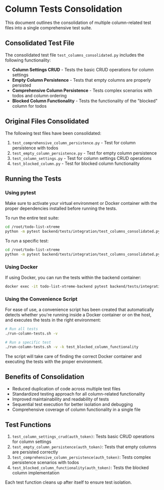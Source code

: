 # Column Tests Consolidation

This document outlines the consolidation of multiple column-related test files into a single comprehensive test suite.

## Consolidated Test File

The consolidated test file `test_columns_consolidated.py` includes the following functionality:

- **Column Settings CRUD** - Tests the basic CRUD operations for column settings
- **Empty Column Persistence** - Tests that empty columns are properly persisted
- **Comprehensive Column Persistence** - Tests complex scenarios with todos and column ordering
- **Blocked Column Functionality** - Tests the functionality of the "blocked" column for todos

## Original Files Consolidated

The following test files have been consolidated:

1. `test_comprehensive_column_persistence.py` - Test for column persistence with todos
2. `test_empty_column_persistence.py` - Test for empty column persistence
3. `test_column_settings.py` - Test for column settings CRUD operations
4. `test_blocked_column.py` - Test for blocked column functionality

## Running the Tests

### Using pytest

Make sure to activate your virtual environment or Docker container with the proper dependencies installed before running the tests.

To run the entire test suite:

```bash
cd /root/todo-list-xtreme
python -m pytest backend/tests/integration/test_columns_consolidated.py -v
```

To run a specific test:

```bash
cd /root/todo-list-xtreme
python -m pytest backend/tests/integration/test_columns_consolidated.py::test_blocked_column_functionality -v
```

### Using Docker

If using Docker, you can run the tests within the backend container:

```bash
docker exec -it todo-list-xtreme-backend pytest backend/tests/integration/test_columns_consolidated.py -v
```

### Using the Convenience Script

For ease of use, a convenience script has been created that automatically detects whether you're running inside a Docker container or on the host, and executes the tests in the right environment:

```bash
# Run all tests
./run-column-tests.sh -v

# Run a specific test
./run-column-tests.sh -v -k test_blocked_column_functionality
```

The script will take care of finding the correct Docker container and executing the tests with the proper environment.

## Benefits of Consolidation

- Reduced duplication of code across multiple test files
- Standardized testing approach for all column-related functionality
- Improved maintainability and readability of tests
- Sequential test execution for better isolation and debugging
- Comprehensive coverage of column functionality in a single file

## Test Functions

1. `test_column_settings_crud(auth_token)`: Tests basic CRUD operations for column settings
2. `test_empty_column_persistence(auth_token)`: Tests that empty columns are persisted correctly
3. `test_comprehensive_column_persistence(auth_token)`: Tests complex persistence scenarios with todos
4. `test_blocked_column_functionality(auth_token)`: Tests the blocked column implementation

Each test function cleans up after itself to ensure test isolation.
